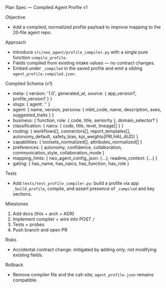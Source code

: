 Plan Spec — Compiled Agent Profile v1

Objective
- Add a compiled, normalized profile payload to improve mapping to the 20‑file agent repo.

Approach
- Introduce `src/neo_agent/profile_compiler.py` with a single pure function `compile_profile`.
- Fields compiled from existing intake values — no contract changes.
- Embed under `_compiled` in the saved profile and emit a sibling `agent_profile.compiled.json`.

Compiled Schema (v1)
- meta: { version: '1.0', generated_at, source: { app_version?, profile_version? } }
- slugs: { agent: '<name-version-slug>' }
- agent: { name, version, persona: { mbti_code, name, description, axes, suggested_traits } }
- business: { function, role: { code, title, seniority }, domain_selector? }
- classification: { naics: { code, title, level, lineage[] } }
- routing: { workflows[], connectors[], report_templates[], autonomy_default, safety_bias, kpi_weights{PRI,HAL,AUD} }
- capabilities: { toolsets_normalized[], attributes_normalized[] }
- preferences: { autonomy, confidence, collaboration, communication_style, collaboration_mode }
- mapping_hints: { neo_agent_config_json: {...}, readme_context: {...} }
- gating: { has_name, has_naics, has_function, has_role }

Tests
- Add `tests/test_profile_compiler.py`: build a profile via app `_build_profile`, compile, and assert presence of `_compiled` and key sections.

Milestones
1) Add docs (this + arch + ADR)
2) Implement compiler + wire into POST `/`
3) Tests + probes
4) Push branch and open PR

Risks
- Accidental contract change: mitigated by adding only, not modifying existing fields.

Rollback
- Remove compiler file and the call-site; `agent_profile.json` remains compatible.

